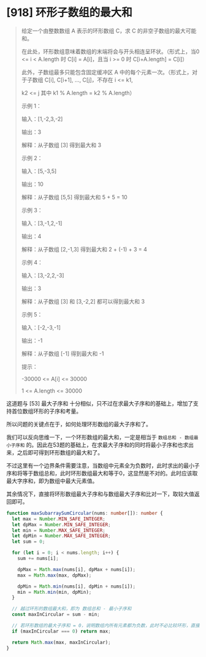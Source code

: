# [918] 环形子数组的最大和

> 给定一个由整数数组 A 表示的环形数组 C，求 C 的非空子数组的最大可能和。
>
> 在此处，环形数组意味着数组的末端将会与开头相连呈环状。（形式上，当0 <= i < A.length 时 C[i] = A[i]，且当 i >= 0 时 C[i+A.length] = C[i]）
>
> 此外，子数组最多只能包含固定缓冲区 A 中的每个元素一次。（形式上，对于子数组 C[i], C[i+1], ..., C[j]，不存在 i <= k1,
>
> k2 <= j 其中 k1 % A.length = k2 % A.length）
>
> 示例 1：
>
> 输入：[1,-2,3,-2]
>
> 输出：3
>
> 解释：从子数组 [3] 得到最大和 3
>
> 示例 2：
>
> 输入：[5,-3,5]
>
> 输出：10
>
> 解释：从子数组 [5,5] 得到最大和 5 + 5 = 10
>
> 示例 3：
>
> 输入：[3,-1,2,-1]
>
> 输出：4
>
> 解释：从子数组 [2,-1,3] 得到最大和 2 + (-1) + 3 = 4
>
> 示例 4：
>
> 输入：[3,-2,2,-3]
>
> 输出：3
>
> 解释：从子数组 [3] 和 [3,-2,2] 都可以得到最大和 3
>
> 示例 5：
>
> 输入：[-2,-3,-1]
>
> 输出：-1
>
> 解释：从子数组 [-1] 得到最大和 -1
>
> 提示：
>
> -30000 <= A[i] <= 30000
>
> 1 <= A.length <= 30000

这道题与 [53] 最大子序和 十分相似，只不过在求最大子序和的基础上，增加了支持首位数组环形的子序和考量。

所以问题的关键点在于，如何处理环形数组的最大子序和了。

我们可以反向思维一下，一个环形数组的最大和，一定是相当于 `数组总和 - 数组最小子序和` 的。因此在53题的基础上，在求最大子序和的同时将最小子序和也求出来，之后即可得到环形数组的最大和了。

不过这里有一个边界条件需要注意，当数组中元素全为负数时，此时求出的最小子序和将等于数组总和，此时环形数组最大和等于0，这显然是不对的。此时应该取最大字序和，即为数组中最大元素值。

其余情况下，直接将环形数组最大子序和与数组最大子序和比对一下，取较大值返回即可。

```ts
function maxSubarraySumCircular(nums: number[]): number {
  let max = Number.MIN_SAFE_INTEGER;
  let dpMax = Number.MIN_SAFE_INTEGER;
  let min = Number.MAX_SAFE_INTEGER;
  let dpMin = Number.MAX_SAFE_INTEGER;
  let sum = 0;

  for (let i = 0; i < nums.length; i++) {
    sum += nums[i];

    dpMax = Math.max(nums[i], dpMax + nums[i]);
    max = Math.max(max, dpMax);

    dpMin = Math.min(nums[i], dpMin + nums[i]);
    min = Math.min(min, dpMin);
  }

  // 越过环形的数组最大和，即为 数组总和 - 最小子序和
  const maxInCircular = sum - min;

  // 若环形数组的最大子序和 = 0，说明数组内所有元素都为负数，此时不必比较环形，直接取数组中的最大子序和即可，即为数组中最大元素值。
  if (maxInCircular === 0) return max;

  return Math.max(max, maxInCircular);
}
```
